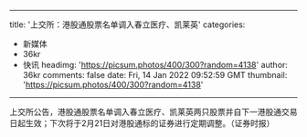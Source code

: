 
---
title: '上交所：港股通股票名单调入春立医疗、凯莱英'
categories: 
 - 新媒体
 - 36kr
 - 快讯
headimg: 'https://picsum.photos/400/300?random=4138'
author: 36kr
comments: false
date: Fri, 14 Jan 2022 09:52:59 GMT
thumbnail: 'https://picsum.photos/400/300?random=4138'
---

<div>   
上交所公告，港股通股票名单调入春立医疗、凯莱英两只股票并自下一港股通交易日起生效；下次将于2月21日对港股通标的证券进行定期调整。（证券时报）  
</div>
            